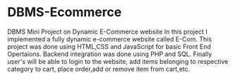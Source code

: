 # DBMS-Ecommerce
 DBMS Mini Project on Dynamic E-Commerce website
 In this project I implemented a fully dynamic e-commerce website called E-Com.
 This project was done using HTML,CSS and JavaScript for basic Front End Opertaions.
 Backend integration was done using PHP and SQL.
 Finally user's will be able to login to the website, add items belonging to respective category to cart, place order,add or remove item from cart,etc.
